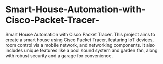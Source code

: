 # Smart-House-Automation-with-Cisco-Packet-Tracer-
Smart House Automation with Cisco Packet Tracer. This project aims to create a smart house using Cisco Packet Tracer, featuring IoT devices, room control via a mobile network, and networking components. It also includes unique features like a pool sound system and garden fan, along with robust security and a garage for convenience.
